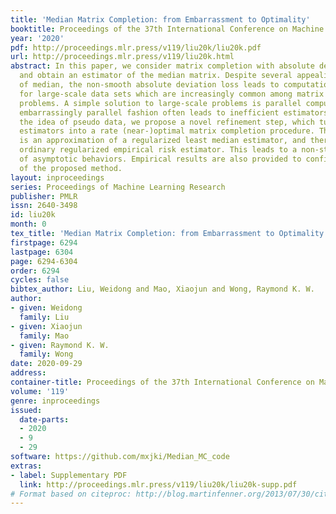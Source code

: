 ```yaml
---
title: 'Median Matrix Completion: from Embarrassment to Optimality'
booktitle: Proceedings of the 37th International Conference on Machine Learning
year: '2020'
pdf: http://proceedings.mlr.press/v119/liu20k/liu20k.pdf
url: http://proceedings.mlr.press/v119/liu20k.html
abstract: In this paper, we consider matrix completion with absolute deviation loss
  and obtain an estimator of the median matrix. Despite several appealing properties
  of median, the non-smooth absolute deviation loss leads to computational challenge
  for large-scale data sets which are increasingly common among matrix completion
  problems. A simple solution to large-scale problems is parallel computing. However,
  embarrassingly parallel fashion often leads to inefficient estimators. Based on
  the idea of pseudo data, we propose a novel refinement step, which turns such inefficient
  estimators into a rate (near-)optimal matrix completion procedure. The refined estimator
  is an approximation of a regularized least median estimator, and therefore not an
  ordinary regularized empirical risk estimator. This leads to a non-standard analysis
  of asymptotic behaviors. Empirical results are also provided to confirm the effectiveness
  of the proposed method.
layout: inproceedings
series: Proceedings of Machine Learning Research
publisher: PMLR
issn: 2640-3498
id: liu20k
month: 0
tex_title: 'Median Matrix Completion: from Embarrassment to Optimality'
firstpage: 6294
lastpage: 6304
page: 6294-6304
order: 6294
cycles: false
bibtex_author: Liu, Weidong and Mao, Xiaojun and Wong, Raymond K. W.
author:
- given: Weidong
  family: Liu
- given: Xiaojun
  family: Mao
- given: Raymond K. W.
  family: Wong
date: 2020-09-29
address: 
container-title: Proceedings of the 37th International Conference on Machine Learning
volume: '119'
genre: inproceedings
issued:
  date-parts:
  - 2020
  - 9
  - 29
software: https://github.com/mxjki/Median_MC_code
extras:
- label: Supplementary PDF
  link: http://proceedings.mlr.press/v119/liu20k/liu20k-supp.pdf
# Format based on citeproc: http://blog.martinfenner.org/2013/07/30/citeproc-yaml-for-bibliographies/
---
```

